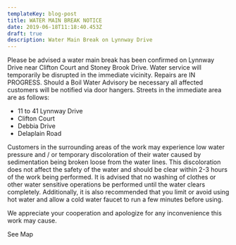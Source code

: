 ```yaml
---
templateKey: blog-post
title: WATER MAIN BREAK NOTICE
date: 2019-06-18T11:18:40.453Z
draft: true
description: Water Main Break on Lynnway Drive
---
```

Please be advised a water main break has been confirmed on Lynnway Drive near Clifton Court and Stoney Brook Drive.  Water service will temporarily be disrupted in the immediate vicinity.  Repairs are IN PROGRESS.  Should a Boil Water Advisory be necessary all affected customers will be notified via door hangers.  Streets in the immediate area are as follows:

* 11 to 41 Lynnway Drive 
* Clifton Court
* Debbia Drive
* Delaplain Road

Customers in the surrounding areas of the work may experience low water pressure and / or temporary discoloration of their water caused by sedimentation being broken loose from the water lines.  This discoloration does not affect the safety of the water and should be clear within 2-3 hours of the work being performed.  It is advised that no washing of clothes or other water sensitive operations be performed until the water clears completely.  Additionally, it is also recommended that you limit or avoid using hot water and allow a cold water faucet to run a few minutes before using.  

We appreciate your cooperation and apologize for any inconvenience this work may cause.

See Map
